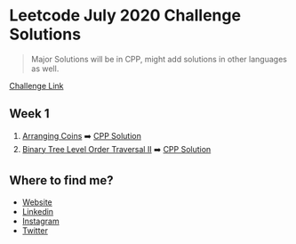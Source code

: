 # Leetcode July 2020 Challenge Solutions

> Major Solutions will be in CPP, might add solutions in other languages as well.

[Challenge Link](https://leetcode.com/explore/challenge/card/july-leetcoding-challenge/)

## Week 1
1. [Arranging Coins](https://leetcode.com/explore/challenge/card/july-leetcoding-challenge/544/week-1-july-1st-july-7th/3377/) ➡️ [CPP Solution](Week1/Arranging_Coins/solution.cpp)
2. [Binary Tree Level Order Traversal II](https://leetcode.com/explore/challenge/card/july-leetcoding-challenge/544/week-1-july-1st-july-7th/3378/) ➡️ [CPP Solution](Week1/Binary_Tree_Level_Order_Traversal_II/solution.cpp)

## Where to find me?
* [Website](https://akashwho.codes/)
* [Linkedin](https://www.linkedin.com/in/AkashRajpurohit)
* [Instagram](https://www.instagram.com/akashwho.codes)
* [Twitter](https://www.twitter.com/AkashWhoCodes)